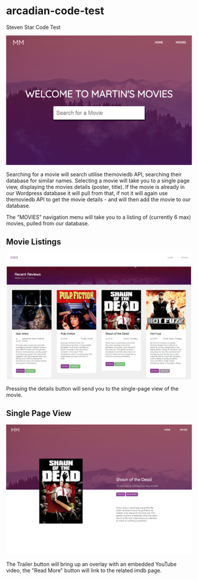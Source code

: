 # arcadian-code-test
Steven Star Code Test

![Screenshot](https://github.com/stevenpstar/arcadian-code-test/blob/master/wp-code-test/Screenshot.png?raw=true "Screenshot" )

Searching for a movie will search utilise themoviedb API, searching their database for similar names. Selecting a movie will take you to a single page view, displaying the movies details (poster, title). If the movie is already in our Wordpress database it will pull from that, if not it will again use themoviedb API to get the movie details - and will then add the movie to our database.

The "MOVIES" navigation menu will take you to a listing of (currently 6 max) movies, pulled from our database.


## Movie Listings

![Screenshot2](https://github.com/stevenpstar/arcadian-code-test/blob/master/images/screenshot2.png?raw=true "Screenshot 2" )

Pressing the details button will send you to the single-page view of the movie.

## Single Page View

![Screenshot3](https://github.com/stevenpstar/arcadian-code-test/blob/master/images/screenshot3.png?raw=true "Screenshot 3" )

The Trailer button will bring up an overlay with an embedded YouTube video, the "Read More" button will link to the related imdb page.
